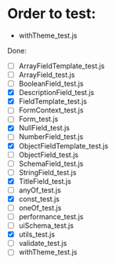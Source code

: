# Order to test:
- withTheme_test.js

Done:
- [ ] ArrayFieldTemplate_test.js
- [ ] ArrayField_test.js
- [ ] BooleanField_test.js
- [X] DescriptionField_test.js
- [X] FieldTemplate_test.js
- [ ] FormContext_test.js
- [ ] Form_test.js
- [X] NullField_test.js
- [ ] NumberField_test.js
- [X] ObjectFieldTemplate_test.js
- [ ] ObjectField_test.js
- [ ] SchemaField_test.js
- [ ] StringField_test.js
- [X] TitleField_test.js
- [ ] anyOf_test.js
- [X] const_test.js
- [ ] oneOf_test.js
- [ ] performance_test.js
- [ ] uiSchema_test.js
- [X] utils_test.js
- [ ] validate_test.js
- [ ] withTheme_test.js
